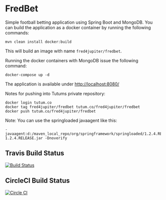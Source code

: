 # FredBet #

Simple football betting application using Spring Boot and MongoDB. You can build the application as a docker container by running the following commands:

	mvn clean install docker:build

This will build an image with name `fred4jupiter/fredbet`.

Running the docker containers with MongoDB issue the following command:

	docker-compose up -d
The application is available under [http://localhost:8080/](http://localhost:8080/)

Notes for pushing into Tutums private repository:

	docker login tutum.co
	docker tag fred4jupiter/fredbet tutum.co/fred4jupiter/fredbet
	docker push tutum.co/fred4jupiter/fredbet
	
Note: You can use the springloaded javaagent like this: 

	-javaagent:d:/maven_local_repo/org/springframework/springloaded/1.2.4.RELEASE/springloaded-1.2.4.RELEASE.jar -Dnoverify

## Travis Build Status ##
[![Build Status](https://travis-ci.org/fred4jupiter/fredbet.svg?branch=master)](https://travis-ci.org/fred4jupiter/fredbet) 

## CircleCI Build Status ##

[![Circle CI](https://circleci.com/gh/fred4jupiter/fredbet.svg?style=shield)](https://circleci.com/gh/fred4jupiter/fredbet)